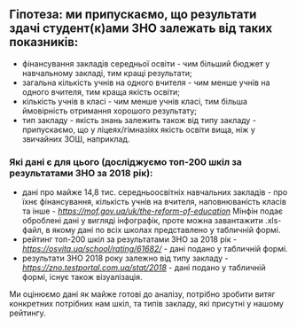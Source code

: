 ## Гіпотеза: ми припускаємо, що результати здачі студент(к)ами ЗНО залежать від таких показників:

- фінансування закладів середньої освіти - чим більший бюджет у навчальному закладі, тим кращі результати;
- загальна кількість учнів на одного вчителя - чим менше учнів на одного вчителя, тим краща якість освіти;
- кількість учнів в класі - чим менше учнів класі, тим більша ймовірність отримання хорошого результату;
- тип закладу - якість знань залежить також від типу закладу - припускаємо, що у ліцеях/гімназіях якість освіти вища, ніж у звичайних ЗОШ, наприклад.



### Які дані є для цього (досліджуємо топ-200 шкіл за результатами ЗНО за 2018 рік):  

- дані про майже 14,8 тис. середньоосвітніх навчальних закладів - про їхнє фінансування, кількість учнів на вчителя, наповнюваність класів та інше - *https://mof.gov.ua/uk/the-reform-of-education*
Мінфін подає оброблені дані у вигляді інфографік, проте можна завантажити .xls-файл, в якому дані по всіх школах представлено у табличній формі. 
- рейтинг топ-200 шкіл за результатами ЗНО за 2018 рік - *https://osvita.ua/school/rating/61682/*  - дані подано у табличній формі.  
- результати ЗНО 2018 року залежно від типу закладу - *https://zno.testportal.com.ua/stat/2018* - дані подано у табличній формі, існує також візуалізація. 

Ми оцінюємо дані як майже готові до аналізу, потрібно зробити витяг конкретних потрібних нам шкіл, та типів закладу, які присутні у нашому рейтингу. 
